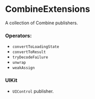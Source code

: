 # CombineExtensions

A collection of Combine publishers.

### Operators:
* `convertToLoadingState`
* `convertToResult`
* `tryDecodeFailure`
* `unwrap`
* `weakAssign`

### UIKit
* `UIControl` publisher.
